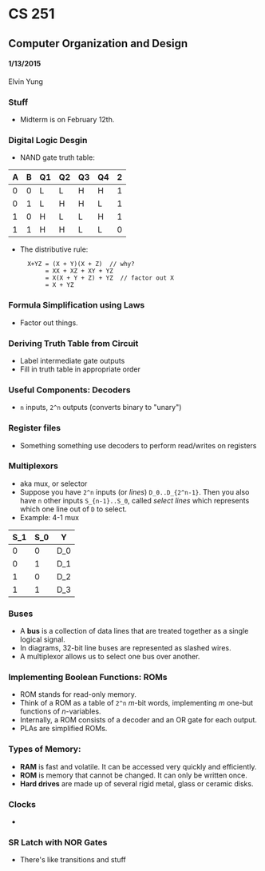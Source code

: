 # CS 251
## Computer Organization and Design
#### 1/13/2015
Elvin Yung

### Stuff
* Midterm is on February 12th.

### Digital Logic Desgin
* NAND gate truth table:

A | B | Q1 | Q2 | Q3 | Q4 | 2
--|---|----|----|----|----|---
0|0|L|L|H|H|1
0|1|L|H|H|L|1
1|0|H|L|L|H|1
1|1|H|H|L|L|0

* The distributive rule:
        
        X+YZ = (X + Y)(X + Z)  // why?
             = XX + XZ + XY + YZ
             = X(X + Y + Z) + YZ  // factor out X
             = X + YZ

### Formula Simplification using Laws
* Factor out things.

### Deriving Truth Table from Circuit
* Label intermediate gate outputs
* Fill in truth table in appropriate order

### Useful Components: Decoders
* `n` inputs, `2^n` outputs (converts binary to "unary")

### Register files
* Something something use decoders to perform read/writes on registers

### Multiplexors
* aka mux, or selector
* Suppose you have `2^n` inputs (or *lines*) `D_0..D_{2^n-1}`. Then you also have `n` other inputs `S_{n-1}..S_0`, called *select lines* which represents which one line out of `D` to select. 
* Example: 4-1 mux

S_1 | S_0 | Y
----|-----|---
0|0|D_0
0|1|D_1
1|0|D_2
1|1|D_3

### Buses
* A **bus** is a collection of data lines that are treated together as a single logical signal.
* In diagrams, 32-bit line buses are represented as slashed wires.
* A multiplexor allows us to select one bus over another.

### Implementing Boolean Functions: ROMs
* ROM stands for read-only memory.
* Think of a ROM as a table of `2^n` *m*-bit words, implementing *m* one-but functions of *n*-variables.
* Internally, a ROM consists of a decoder and an OR gate for each output.
* PLAs are simplified ROMs.

### Types of Memory:
* **RAM** is fast and volatile. It can be accessed very quickly and efficiently.
* **ROM** is memory that cannot be changed. It can only be written once.
* **Hard drives** are made up of several rigid metal, glass or ceramic disks.

### Clocks
* 

### SR Latch with NOR Gates
* There's like transitions and stuff